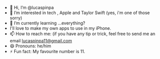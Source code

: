- 👋 Hi, I’m @lucaspinpa
- 👀 I’m interested in tech , Apple and Taylor Swift (yes, i'm one of those sorry)
- 🌱 I’m currently learning ...everything?
- I'll love to make my own apps to use in my iPhone.
- 📫 How to reach me: (if you have any tip or trick, feel free to send me an email lucaspinpa11@gmail.com
- 😄 Pronouns: he/him
- ⚡ Fun fact: My favourite number is 11.

